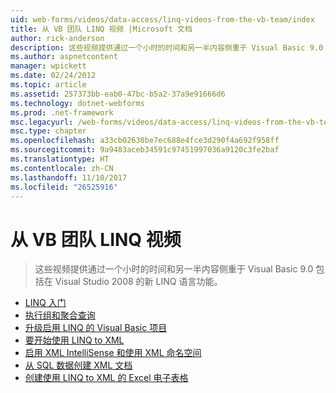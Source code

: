 ```yaml
---
uid: web-forms/videos/data-access/linq-videos-from-the-vb-team/index
title: 从 VB 团队 LINQ 视频 |Microsoft 文档
author: rick-anderson
description: 这些视频提供通过一个小时的时间和另一半内容侧重于 Visual Basic 9.0 包括在 Visual Studio 2008 的新 LINQ 语言功能。
ms.author: aspnetcontent
manager: wpickett
ms.date: 02/24/2012
ms.topic: article
ms.assetid: 257373bb-eab0-47bc-b5a2-37a9e91666d6
ms.technology: dotnet-webforms
ms.prod: .net-framework
msc.legacyurl: /web-forms/videos/data-access/linq-videos-from-the-vb-team
msc.type: chapter
ms.openlocfilehash: a33cb02630be7ec688e4fce3d290f4a692f958ff
ms.sourcegitcommit: 9a9483aceb34591c97451997036a9120c3fe2baf
ms.translationtype: HT
ms.contentlocale: zh-CN
ms.lasthandoff: 11/10/2017
ms.locfileid: "26525916"
---
```

<a name="linq-videos-from-the-vb-team"></a>从 VB 团队 LINQ 视频
====================
> 这些视频提供通过一个小时的时间和另一半内容侧重于 Visual Basic 9.0 包括在 Visual Studio 2008 的新 LINQ 语言功能。


- [LINQ 入门](how-do-i-get-started-with-linq.md)
- [执行组和聚合查询](how-do-i-perform-group-and-aggregate-queries.md)
- [升级启用 LINQ 的 Visual Basic 项目](how-do-i-upgrade-visual-basic-projects-to-enable-linq.md)
- [要开始使用 LINQ to XML](how-do-i-get-started-with-linq-to-xml.md)
- [启用 XML IntelliSense 和使用 XML 命名空间](how-do-i-enable-xml-intellisense-and-use-xml-namespaces.md)
- [从 SQL 数据创建 XML 文档](how-do-i-create-xml-documents-from-sql-data.md)
- [创建使用 LINQ to XML 的 Excel 电子表格](how-do-i-create-excel-spreadsheets-using-linq-to-xml.md)
